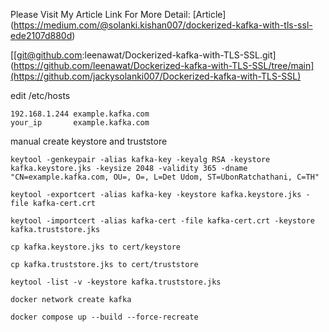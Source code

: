 Please Visit My Article Link For More Detail: 
[Article] (https://medium.com/@solanki.kishan007/dockerized-kafka-with-tls-ssl-ede2107d880d)

[\[git@github.com:leenawat/Dockerized-kafka-with-TLS-SSL.git\](https://github.com/leenawat/Dockerized-kafka-with-TLS-SSL/tree/main](https://github.com/jackysolanki007/Dockerized-kafka-with-TLS-SSL)




edit /etc/hosts
```
192.168.1.244 example.kafka.com
your_ip       example.kafka.com
```

manual create keystore and truststore
```
keytool -genkeypair -alias kafka-key -keyalg RSA -keystore kafka.keystore.jks -keysize 2048 -validity 365 -dname "CN=example.kafka.com, OU=, O=, L=Det Udom, ST=UbonRatchathani, C=TH"

keytool -exportcert -alias kafka-key -keystore kafka.keystore.jks -file kafka-cert.crt

keytool -importcert -alias kafka-cert -file kafka-cert.crt -keystore kafka.truststore.jks

cp kafka.keystore.jks to cert/keystore

cp kafka.truststore.jks to cert/truststore

keytool -list -v -keystore kafka.truststore.jks

docker network create kafka

docker compose up --build --force-recreate
```